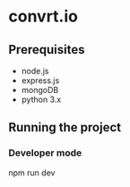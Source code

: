 # convrt.io

## Prerequisites

- node.js
- express.js
- mongoDB
- python 3.x

## Running the project

### Developer mode

npm run dev
